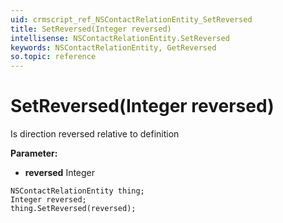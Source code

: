 ```yaml
---
uid: crmscript_ref_NSContactRelationEntity_SetReversed
title: SetReversed(Integer reversed)
intellisense: NSContactRelationEntity.SetReversed
keywords: NSContactRelationEntity, GetReversed
so.topic: reference
---
```


# SetReversed(Integer reversed)

Is direction reversed relative to definition

**Parameter:** 
* **reversed** Integer

```crmscript
NSContactRelationEntity thing;
Integer reversed;
thing.SetReversed(reversed);
```

